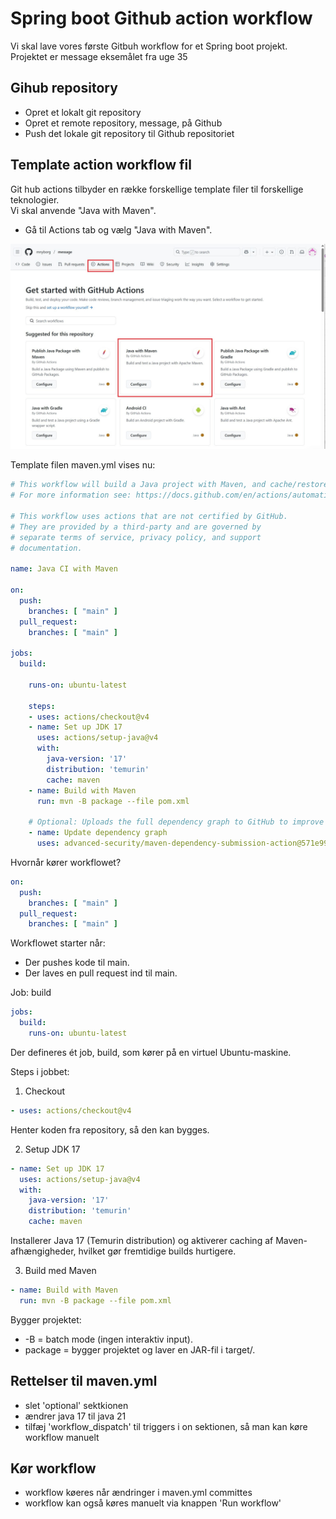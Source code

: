 # Spring boot Github action workflow

Vi skal lave vores første Gitbuh workflow for et Spring boot projekt. Projektet er message eksemålet fra uge 35

## Gihub repository

- Opret et lokalt git repository 
- Opret et remote repository, message, på Github
- Push det lokale git repository til Github repositoriet 

## Template action workflow fil
Git hub actions tilbyder en række forskellige template filer til forskellige teknologier.  
Vi skal anvende "Java with Maven".  
- Gå til Actions tab og vælg "Java with Maven".

<img src="assets/image7.jpg" alt="Alt Text" width="700">  

Template filen maven.yml vises nu:  
```yml
# This workflow will build a Java project with Maven, and cache/restore any dependencies to improve the workflow execution time
# For more information see: https://docs.github.com/en/actions/automating-builds-and-tests/building-and-testing-java-with-maven

# This workflow uses actions that are not certified by GitHub.
# They are provided by a third-party and are governed by
# separate terms of service, privacy policy, and support
# documentation.

name: Java CI with Maven

on:
  push:
    branches: [ "main" ]
  pull_request:
    branches: [ "main" ]

jobs:
  build:

    runs-on: ubuntu-latest

    steps:
    - uses: actions/checkout@v4
    - name: Set up JDK 17
      uses: actions/setup-java@v4
      with:
        java-version: '17'
        distribution: 'temurin'
        cache: maven
    - name: Build with Maven
      run: mvn -B package --file pom.xml

    # Optional: Uploads the full dependency graph to GitHub to improve the quality of Dependabot alerts this repository can receive
    - name: Update dependency graph
      uses: advanced-security/maven-dependency-submission-action@571e99aab1055c2e71a1e2309b9691de18d6b7d6
```


Hvornår kører workflowet?
```yml
on:
  push:
    branches: [ "main" ]
  pull_request:
    branches: [ "main" ]
```
Workflowet starter når:
- Der pushes kode til main.
- Der laves en pull request ind til main.

Job: build
```yml
jobs:
  build:
    runs-on: ubuntu-latest
```
Der defineres ét job, build, som kører på en virtuel Ubuntu-maskine.

Steps i jobbet:  
1. Checkout
```yml
- uses: actions/checkout@v4
```  
Henter koden fra repository, så den kan bygges.

2. Setup JDK 17
```yml
- name: Set up JDK 17
  uses: actions/setup-java@v4
  with:
    java-version: '17'
    distribution: 'temurin'
    cache: maven
```
Installerer Java 17 (Temurin distribution) og aktiverer caching af Maven-afhængigheder, hvilket gør fremtidige builds hurtigere.  

3. Build med Maven  
```yml
- name: Build with Maven
  run: mvn -B package --file pom.xml
```
Bygger projektet:
- -B = batch mode (ingen interaktiv input).
- package = bygger projektet og laver en JAR-fil i target/.

## Rettelser til maven.yml  
- slet 'optional' sektkionen
- ændrer java 17 til java 21
- tilfæj 'workflow_dispatch' til triggers i on sektionen, så man kan køre workflow manuelt

## Kør workflow  
-  workflow køeres når ændringer i maven.yml committes
-  workflow kan også køres manuelt via knappen 'Run workflow'
